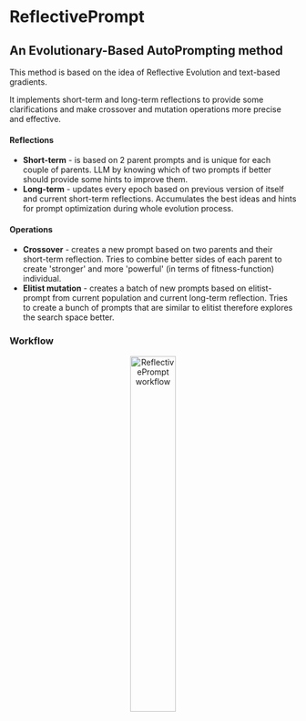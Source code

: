 # ReflectivePrompt

## An Evolutionary-Based AutoPrompting method

This method is based on the idea of Reflective Evolution and text-based gradients. 

It implements short-term and long-term reflections to provide some clarifications and make crossover and mutation operations more precise and effective.

#### Reflections
- **Short-term** - is based on 2 parent prompts and is unique for each couple of parents. LLM by knowing which of two prompts if better should provide some hints to improve them.
- **Long-term** - updates every epoch based on previous version of itself and current short-term reflections. Accumulates the best ideas and hints for prompt optimization during whole evolution process.

#### Operations
- **Crossover** - creates a new prompt based on two parents and their short-term reflection. Tries to combine better sides of each parent to create 'stronger' and more 'powerful' (in terms of fitness-function) individual.
- **Elitist mutation** - creates a batch of new prompts based on elitist-prompt from current population and current long-term reflection. Tries to create a bunch of prompts that are similar to elitist therefore explores the search space better.

### Workflow
<p align="center">
    <picture>
    <source srcset="../../../docs/images/reflectivePrompt.jpg">
    <img alt="ReflectivePrompt workflow" width="40%" height="40%">
    </picture>
</p>